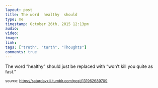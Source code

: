 ```yaml
---
layout: post
title: The word  healthy  should 
type: me
timestamp: October 26th, 2015 12:13pm
audio: 
video: 
image: 
link: 
tags: ["truth", "turth", "Thoughts"]
comments: true
---
```


The word “healthy” should just be replaced with “won’t kill you quite as fast.”
  
<small>source: https://saturdayxiii.tumblr.com/post/131962689709</small>